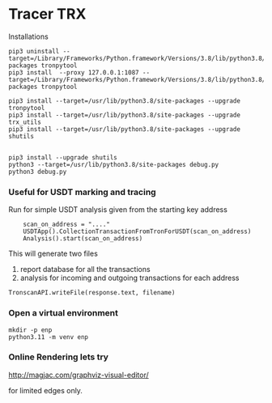 Tracer TRX
========

Installations

```
pip3 uninstall --target=/Library/Frameworks/Python.framework/Versions/3.8/lib/python3.8/site-packages tronpytool
pip3 install  --proxy 127.0.0.1:1087 --target=/Library/Frameworks/Python.framework/Versions/3.8/lib/python3.8/site-packages tronpytool

pip3 install --target=/usr/lib/python3.8/site-packages --upgrade tronpytool
pip3 install --target=/usr/lib/python3.8/site-packages --upgrade trx_utils
pip3 install --target=/usr/lib/python3.8/site-packages --upgrade shutils


pip3 install --upgrade shutils
python3 --target=/usr/lib/python3.8/site-packages debug.py
python3 debug.py

```


### Useful for USDT marking and tracing

Run for simple USDT analysis given from the starting key address

```
    scan_on_address = "...."
    USDTApp().CollectionTransactionFromTronForUSDT(scan_on_address)
    Analysis().start(scan_on_address)
```

This will generate two files
1. report database for all the transactions
2. analysis for incoming and outgoing transactions for each address


```
TronscanAPI.writeFile(response.text, filename)
```


### Open a virtual environment
```
mkdir -p enp
python3.11 -m venv enp
```


### Online Rendering lets try
http://magjac.com/graphviz-visual-editor/

for limited edges only.
